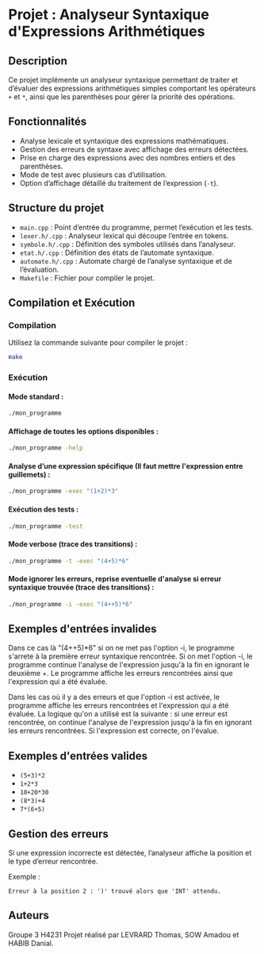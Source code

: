 # Projet : Analyseur Syntaxique d'Expressions Arithmétiques

## Description

Ce projet implémente un analyseur syntaxique permettant de traiter et d’évaluer des expressions arithmétiques simples comportant les opérateurs `+` et `*`, ainsi que les parenthèses pour gérer la priorité des opérations.

## Fonctionnalités

- Analyse lexicale et syntaxique des expressions mathématiques.
- Gestion des erreurs de syntaxe avec affichage des erreurs détectées.
- Prise en charge des expressions avec des nombres entiers et des parenthèses.
- Mode de test avec plusieurs cas d’utilisation.
- Option d’affichage détaillé du traitement de l’expression (`-t`).

## Structure du projet

- `main.cpp` : Point d’entrée du programme, permet l’exécution et les tests.
- `lexer.h/.cpp` : Analyseur lexical qui découpe l’entrée en tokens.
- `symbole.h/.cpp` : Définition des symboles utilisés dans l’analyseur.
- `etat.h/.cpp` : Définition des états de l’automate syntaxique.
- `automate.h/.cpp` : Automate chargé de l’analyse syntaxique et de l’évaluation.
- `Makefile` : Fichier pour compiler le projet.

## Compilation et Exécution

### Compilation

Utilisez la commande suivante pour compiler le projet :

```sh
make
```

### Exécution

#### Mode standard :
```sh
./mon_programme
```
#### Affichage de toutes les options disponibles :
```sh
./mon_programme -help
```

#### Analyse d’une expression spécifique (Il faut mettre l'expression entre guillemets) :
```sh
./mon_programme -exec "(1+2)*3"
```

#### Exécution des tests :
```sh
./mon_programme -test
```

#### Mode verbose (trace des transitions) :
```sh
./mon_programme -t -exec "(4+5)*6"
```

#### Mode ignorer les erreurs, reprise eventuelle d'analyse si erreur syntaxique trouvée (trace des transitions) :
```sh
./mon_programme -i -exec "(4++5)*6"
```

## Exemples d'entrées invalides

Dans ce cas là "(4++5)*6" si on ne met pas l'option -i, le programme s'arrete à la première erreur syntaxique rencontrée. Si on met l'option -i, le programme continue l'analyse de l'expression jusqu'à la fin en ignorant le deuxième +. Le programme affiche les erreurs rencontrées ainsi que l'expression qui a été évaluée.

Dans les cas où il y a des erreurs et que l'option -i est activée, le programme affiche les erreurs rencontrées et l'expression qui a été évaluée.
La logique qu'on a utilisé est la suivante : si une erreur est rencontrée, on continue l'analyse de l'expression jusqu'à la fin en ignorant les erreurs rencontrées. Si l'expression est correcte, on l'évalue.

## Exemples d'entrées valides

- `(5+3)*2`
- `1+2*3`
- `10+20*30`
- `(8*3)+4`
- `7*(6+5)`

## Gestion des erreurs

Si une expression incorrecte est détectée, l’analyseur affiche la position et le type d’erreur rencontrée.

Exemple :
```
Erreur à la position 2 : ')' trouvé alors que 'INT' attendu.
```

## Auteurs
Groupe 3 H4231
Projet réalisé par LEVRARD Thomas, SOW Amadou et HABIB Danial.

